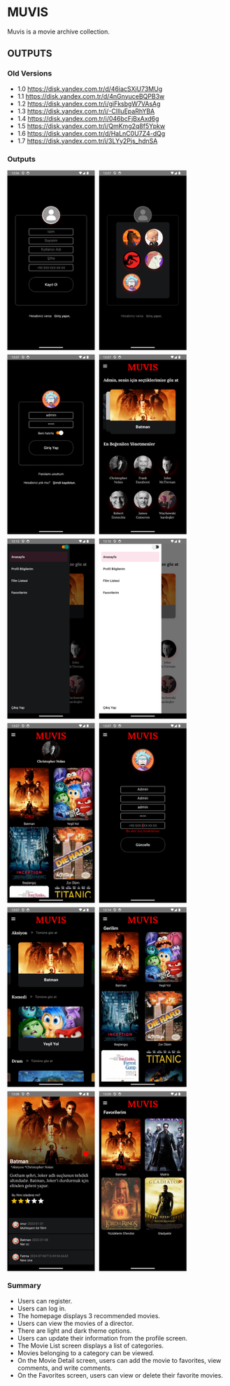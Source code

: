 
# MUVIS
Muvis is a movie archive collection.

## OUTPUTS
### Old Versions
- 1.0 https://disk.yandex.com.tr/d/46iacSXjU73MUg
- 1.1 https://disk.yandex.com.tr/d/4nGnyuceBQPB3w
- 1.2 https://disk.yandex.com.tr/i/giFksbgW7VAsAg
- 1.3 https://disk.yandex.com.tr/i/-ClIluEpaRhYBA
- 1.4 https://disk.yandex.com.tr/i/046bcFjBxAxd6g
- 1.5 https://disk.yandex.com.tr/i/QmKmg2q8f5Ypkw
- 1.6 https://disk.yandex.com.tr/d/HaLnC0U7Z4-dQg
- 1.7 https://disk.yandex.com.tr/i/3LYy2Pjs_hdnSA


### Outputs

<div style="display: flex; flex-wrap: wrap; gap: 10px;">
    <img src="assets/images/sign-up.png" alt="Sign Up" width="200">
    <img src="assets/images/sign-up-modal.png" alt="Sign Up Modal" width="200">
    <img src="assets/images/login.png" alt="Log in" width="200">
    <img src="assets/images/home.png" alt="Home" width="200">
    <img src="assets/images/theme-dark.png" alt="Dark Theme" width="200">
    <img src="assets/images/theme-light.png" alt="Light Theme" width="200">
    <img src="assets/images/director-detail.png" alt="Director Detail" width="200">
    <img src="assets/images/profile.png" alt="Profile" width="200">
    <img src="assets/images/movie-list.png" alt="Movie List" width="200">
    <img src="assets/images/category-detail.png" alt="Category Detail" width="200">
    <img src="assets/images/movie-detail.png" alt="Movie Detail" width="200">
    <img src="assets/images/favorite-list.png" alt="Favorite List" width="200">
</div>

### Summary
- Users can register.
- Users can log in.
- The homepage displays 3 recommended movies.
- Users can view the movies of a director.
- There are light and dark theme options.
- Users can update their information from the profile screen.
- The Movie List screen displays a list of categories.
- Movies belonging to a category can be viewed.
- On the Movie Detail screen, users can add the movie to favorites, view comments, and write comments.
- On the Favorites screen, users can view or delete their favorite movies.






